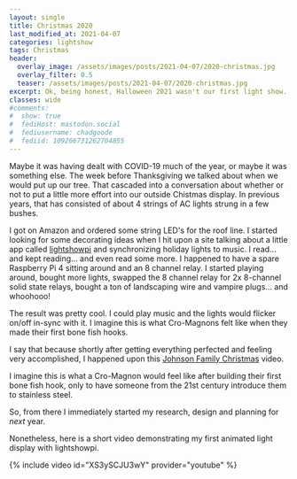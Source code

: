 ```yaml
---
layout: single
title: Christmas 2020
last_modified_at: 2021-04-07
categories: lightshow
tags: Christmas
header:
  overlay_image: /assets/images/posts/2021-04-07/2020-christmas.jpg
  overlay_filter: 0.5
  teaser: /assets/images/posts/2021-04-07/2020-christmas.jpg
excerpt: Ok, being honest, Halloween 2021 wasn't our first light show. I did, in fact, build something that was impressive for what it was.
classes: wide
#comments:
#  show: true
#  fediHost: mastodon.social
#  fediusername: chadgoode
#  fediid: 109266731262704855
---
```


Maybe it was having dealt with COVID-19 much of the year, or maybe it was something else.<!--more--> The week before Thanksgiving we talked about when we would put up our tree. That cascaded into a conversation about whether or not to put a little more effort into our outside Chistmas display. In previous years, that has consisted of about 4 strings of AC lights strung in a few bushes. 

I got on Amazon and ordered some string LED's for the roof line. I started looking for some decorating ideas when I hit upon a site talking about a little app called <a href="https://lightshowpi.org/" target="_new">lightshowpi</a> and synchronizing holiday lights to music. I read... and kept reading... and even read some more. I happened to have a spare Raspberry Pi 4 sitting around and an 8 channel relay. I started playing around, bought more lights, swapped the 8 channel relay for 2x 8-channel solid state relays, bought a ton of landscaping wire and vampire plugs... and whoohooo! 

The result was pretty cool. I could play music and the lights would flicker on/off in-sync with it. I imagine this is what Cro-Magnons felt like when they made their first bone fish hooks.

I say that because shortly after getting everything perfected and feeling very accomplished, I happened upon this <a href="https://www.youtube.com/watch?v=90oZ52M4IC0" target="_new">Johnson Family Christmas</a> video.

I imagine this is what a Cro-Magnon would feel like after building their first bone fish hook, only to have someone from the 21st century introduce them to stainless steel.

So, from there I immediately started my research, design and planning for *next* year. 

Nonetheless, here is a short video demonstrating my first animated light display with lightshowpi.

{% include video id="XS3ySCJU3wY" provider="youtube" %}